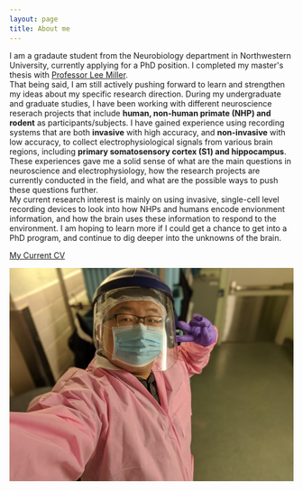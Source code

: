 ```yaml
---
layout: page
title: About me
---
```


I am a gradaute student from the Neurobiology department in Northwestern University, currently applying for a PhD position. I completed my master's thesis with [Professor Lee Miller][lee-lab].  
That being said, I am still actively pushing forward to learn and strengthen my ideas about my specific research direction. During my undergraduate and graduate studies, I have been working with different neuroscience reserach projects that include **human, non-human primate (NHP) and rodent** as participants/subjects. I have gained experience using recording systems that are both **invasive** with high accuracy, and **non-invasive** with low accuracy, to collect electrophysiological signals from various brain regions, including **primary somatosensory cortex (S1) and hippocampus**. These experiences gave me a solid sense of what are the main questions in neuroscience and electrophysiology, how the research projects are currently conducted in the field, and what are the possible ways to push these questions further.  
My current research interest is mainly on using invasive, single-cell level recording devices to look into how NHPs and humans encode envionment information, and how the brain uses these information to respond to the environment. I am hoping to learn more if I could get a chance to get into a PhD program, and continue to dig deeper into the unknowns of the brain.  



[My Current CV](https://github.com/qiweidong1997/qiweidong1997.github.io/blob/master/docs/CV-QiweiDong-2021.pdf)  



![lab_pic](https://raw.githubusercontent.com/qiweidong1997/qiweidong1997.github.io/master/assets/img/lab_pic.jpg)


[lee-lab]: https://www.millerlimblab.com/
